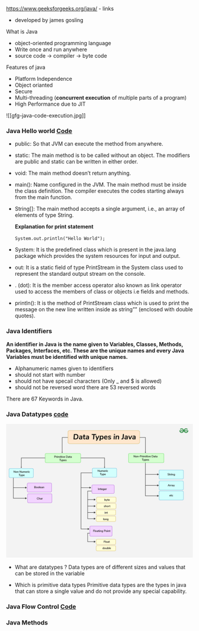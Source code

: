 https://www.geeksforgeeks.org/java/ - links
- developed by james gosling

What is Java
- object-oriented programming language
- Write once and run anywhere
- source code -> compiler -> byte code

Features of java
- Platform Independence
- Object orianted
- Secure
- Multi-threading (****concurrent execution**** of multiple parts of a program)
- High Performance due to JIT

![[gfg-java-code-execution.jpg]]

### Java Hello world [Code](HelloWorld.java)

- public: So that JVM can execute the method from anywhere.
- static: The main method is to be called without an object. The modifiers are public and static can be written  in        either order.
- void: The main method doesn’t return anything.
- main(): Name configured in the JVM. The main method must be inside the class definition. The compiler executes the codes starting always from the main function.
- String[]: The main method accepts a single argument, i.e., an array of elements of type String.

    **Explanation for print statement**
   
   `System.out.println("Hello World");`

- System: It is the predefined class which is present in the java.lang package which provides the system resources for input and output.
- out: It is a static field of type PrintStream in the System class used to represent the standard output stream on the console.
- . (dot): It is the member access operator also known as link operator used to access the members of class or objects i.e fields and methods.
- println(): It is the method of PrintStream class which is used to print the message on the new line written inside as string”” (enclosed with double quotes).

### Java Identifiers
**An identifier in Java is the name given to Variables, Classes, Methods, Packages, Interfaces, etc. These are the unique names and every Java Variables must be identified with unique names.**
- Alphanumeric names given to identifiers
- should not start with number
- should not have specail characters (Only _ and $ is allowed)
- should not be reversed word there are 53 reversed words

There are 67 Keywords in Java.

### Java Datatypes [code](DataTypes.java)
![alt text](image.png)

- What are datatypes ?
    Data types are of different sizes and values that can be stored in the variable

- Which is primitive data types
    Primitive data types are the types in java that can store a single value and do not provide any special capability. 

### Java Flow Control [Code](FlowControl.java)

### Java Methods
